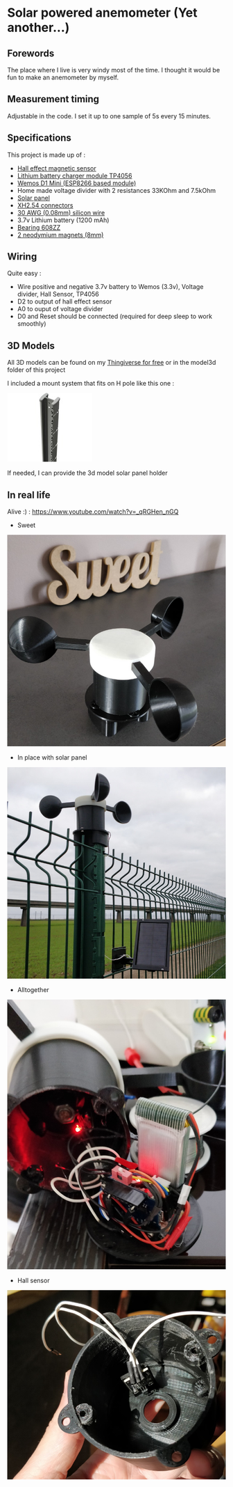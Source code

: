 # Solar powered anemometer (Yet another...)

## Forewords

The place where I live is very windy most of the time. I thought it would be fun to make an anemometer by myself.

## Measurement timing

Adjustable in the code. I set it up to one sample of 5s every 15 minutes.

## Specifications

This project is made up of :

* [Hall effect magnetic sensor](https://www.aliexpress.com/item/32433415804.html?spm=a2g0o.productlist.0.0.5d7b6b7bpIWc4B&algo_pvid=c33329b8-6596-40cf-b920-c4147df492a1&algo_expid=c33329b8-6596-40cf-b920-c4147df492a1-2&btsid=0b0a187b15821176341324425ec19b&ws_ab_test=searchweb0_0,searchweb201602_,searchweb201603_)
* [Lithium battery charger module TP4056](https://www.aliexpress.com/item/32797834680.html?spm=a2g0o.productlist.0.0.217e1a3fGgFPtZ&algo_pvid=132d3b0e-1179-4677-b1ea-ac7e339a4b3a&algo_expid=132d3b0e-1179-4677-b1ea-ac7e339a4b3a-0&btsid=0b0a3f8115821175486423616e1e40&ws_ab_test=searchweb0_0,searchweb201602_,searchweb201603_)
* [Wemos D1 Mini (ESP8266 based module)](https://www.aliexpress.com/item/4000015116234.html?spm=a2g0o.productlist.0.0.46c32236A2P9Jw&algo_pvid=ca2d063e-5caa-4a7a-b28f-aab24e4be771&algo_expid=ca2d063e-5caa-4a7a-b28f-aab24e4be771-46&btsid=0b0a0ac215821177182648581e89c9&ws_ab_test=searchweb0_0,searchweb201602_,searchweb201603_)
* Home made voltage divider with 2 resistances 33KOhm and 7.5kOhm
* [Solar panel](https://www.aliexpress.com/item/32327321902.html?spm=a2g0s.9042311.0.0.27424c4dXw694V)
* [XH2.54 connectors](https://www.aliexpress.com/item/32751262161.html?spm=a2g0o.productlist.0.0.73ad7920LACtrI&algo_pvid=59f4dba8-049b-412b-b6ab-2ad6a2a0b251&algo_expid=59f4dba8-049b-412b-b6ab-2ad6a2a0b251-1&btsid=0b0a01f815821181817176811e4e9d&ws_ab_test=searchweb0_0,searchweb201602_,searchweb201603_)
* [30 AWG (0.08mm) silicon wire](https://www.aliexpress.com/item/1000006501735.html?spm=a2g0s.9042311.0.0.27424c4d4oyuHy)
* 3.7v Lithium battery (1200 mAh)
* [Bearing 608ZZ](https://www.aliexpress.com/wholesale?catId=0&initiative_id=SB_20200219052438&SearchText=bearing+608)
* [2 neodymium magnets (8mm)](https://www.aliexpress.com/item/32959402237.html?spm=a2g0o.productlist.0.0.6cb72867YDYB0k&algo_pvid=abf99058-7d96-46d5-b91b-2a17fd93094b&algo_expid=abf99058-7d96-46d5-b91b-2a17fd93094b-1&btsid=0b0a187915821195934654449ebf18&ws_ab_test=searchweb0_0,searchweb201602_,searchweb201603_)

## Wiring

Quite easy : 

* Wire positive and negative 3.7v battery to Wemos (3.3v), Voltage divider, Hall Sensor, TP4056 
* D2 to output of hall effect sensor
* A0 to ouput of voltage divider
* D0 and Reset should be connected (required for deep sleep to work smoothly)

## 3D Models

All 3D models can be found on my [Thingiverse for free](https://www.thingiverse.com/thing:4171003) or in the model3d folder of this project

I included a mount system that fits on H pole like this one : 

![Sweet](images/h_pole.jpg)

If needed, I can provide the 3d model solar panel holder

## In real life

Alive :) : https://www.youtube.com/watch?v=_qRGHen_nGQ

* Sweet 

![Sweet](images/sweet.jpg)

* In place with solar panel

![Sweet](images/in_place_with_solarpanel.jpg)

* Alltogether

![Alltogether](images/alltogether.jpg)

* Hall sensor

![Hall sensor](images/inside.jpg)

